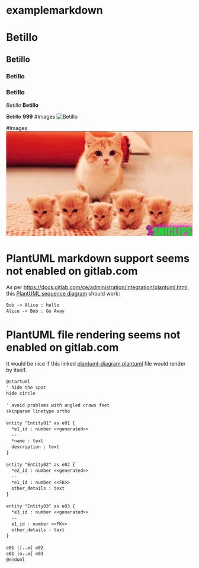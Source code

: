 # examplemarkdown

# Betillo
## Betillo
### Betillo
### Betillo

_Betillo_
**Betillo**

~~Betillo~~
**999**
#Images
![Betillo](https://avatars2.githubusercontent.com/u/22943822?s=460&v=4 )


#Images
![image](images/a.jpg)

# PlantUML markdown support seems not enabled on gitlab.com

As per https://docs.gitlab.com/ce/administration/integration/plantuml.html, this [PlantUML sequence diagram](http://plantuml.com/sequence-diagram) should work:

```plantuml
Bob -> Alice : hello
Alice -> Bob : Go Away
```

# PlantUML file rendering seems not enabled on gitlab.com

It would be nice if this linked [plantuml-diagram.plantuml](plantuml-diagram.plantuml) file would render by itself.


```plantuml
@startuml
' hide the spot
hide circle

' avoid problems with angled crows feet
skinparam linetype ortho

entity "Entity01" as e01 {
  *e1_id : number <<generated>>
  --
  *name : text
  description : text
}

entity "Entity02" as e02 {
  *e2_id : number <<generated>>
  --
  *e1_id : number <<FK>>
  other_details : text
}

entity "Entity03" as e03 {
  *e3_id : number <<generated>>
  --
  e1_id : number <<FK>>
  other_details : text
}

e01 ||..o{ e02
e01 |o..o{ e03
@enduml
```
